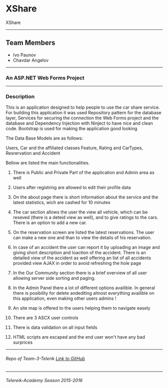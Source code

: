 # XShare
XShare

----

## Team Members
* Ivo Paunov
* Chavdar Angelov

----

### An ASP.NET Web Forms Project

----

### Description

This is an application designed to help people to use the car share service.
For building this application it was used Repository pattern for the database layer, 
Services for securing the connection the Web Forms project and the database 
and Dependency Injection with Ninject to have nice and clean code.
Bootstrap is used for making the application good looking

The Data Base Models are as follows:

Users, Car and the affiliated classes Feature, Rating and CarTypes, Resrervation and Accident 

Bellow are listed the main functionalities.

1. There is Public and Private Part of the application and Admin area as well

2. Users after registring are allowed to edit their profile data
 
3. On the about page there is short information about the service and the latest statistics, wich are cashed for 10 minutes

4. The car section allows the user the view all vehicle, which can be reseved (there is a deteid view as well), and to give ratings to the cars. There is an option to add a new car.

5. On the reservation screen are listed the latest reservations. The user can make a new one and than to view the details of his reservation.

6. In case of an accident the user can report it by uploading an image and giving short description and loaction of the accident.
There is an detailed view of the accident as well offering an list of all accidents provided view AJAX in order to avoid refreshing the hole page

7. In the Our Community section there is a brief overview of all user allowing server side sorting and paging.

8. In the Admin Panel there a lot of different options availible. In general there is posibility for delete andediting almost everything availible on this application, even making other users admins !

9. An site map is offered to the users helping them to navigate easely

10. There are 3 ASCX user controls

11. There is data validation on all input fields

12. HTML scripts are escaped and the end user won't have any bad surprices

- - - - 

###### Repo of Team-3-Telerik [Link to GitHub](https://github.com/ShareForms/XShare)

- - - -

###### Telereik-Academy Season 2015-2016 

